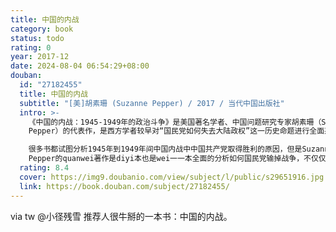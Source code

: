 ```yaml
---
title: 中国的内战
category: book
status: todo
rating: 0
year: 2017-12
date: 2024-08-04 06:54:29+08:00
douban:
  id: "27182455"
  title: 中国的内战
  subtitle: "[美]胡素珊 (Suzanne Pepper) / 2017 / 当代中国出版社"
  intro: >-
    《中国的内战：1945-1949年的政治斗争》是美国著名学者、中国问题研究专家胡素珊（Suzanne
    Pepper）的代表作，是西方学者较早对“国民党如何失去大陆政权”这一历史命题进行全面系统、客观中立研究的重要学术著作。关于国民党失败、共产党胜利的原因，作者并不满足于以简单的因果关系进行解释，而是在中国内战的各个层面上对两党进行比较：与学生和知识分子的关系，土地改革的措施，对工业的管理，财政措施等等。作者的论述基于对政策文件的认真剖析和对政策实际实施及其影响的综合考察，从而细微客观地揭示出共产党是如何抓住历史机遇、获得民心和政权的。该书于2014年7月出版平装版，今为精装珍藏版本。

    很多书都试图分析1945年到1949年间中国内战中中国共产党取得胜利的原因，但是Suzanne
    Pepper的quanwei著作是diyi本也是wei一一本全面的分析如何国民党输掉战争，不仅仅是军事行动的失败，是如何在腐败和无能下输掉了平民大众支持的失败。现在新版面市（中文精装珍藏版即是根据新版翻译完成），这里加入了国民党失败和共产党胜利的quanwei调查，揭示了新的调查结果和一些档案资料，为这个特殊历史时期的中国现代史画上浓厚的一笔。
  rating: 8.4
  cover: https://img9.doubanio.com/view/subject/l/public/s29651916.jpg
  link: https://book.douban.com/subject/27182455/
---
```


via tw @小径残雪 推荐人很牛掰的一本书：中国的内战。
